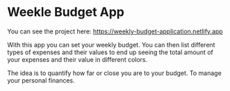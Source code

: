 # Weekle Budget App

You can see the project here: https://weekly-budget-application.netlify.app



With this app you can set your weekly budget. You can then list different types of expenses and their values to end up seeing the total amount of your expenses and their value in different colors.

The idea is to quantify how far or close you are to your budget. To manage your personal finances.

